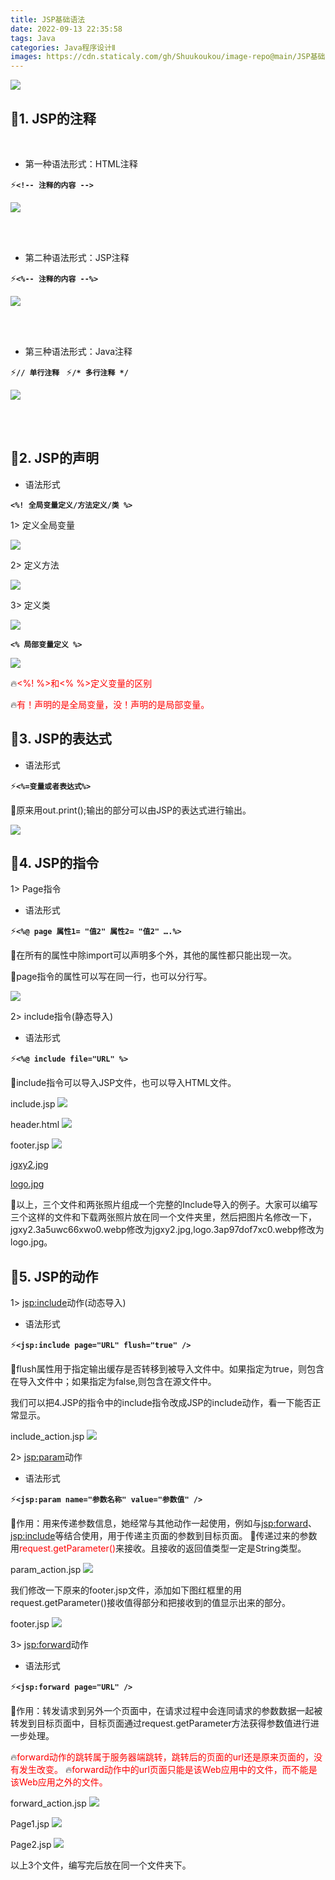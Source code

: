 ```yaml
---
title: JSP基础语法
date: 2022-09-13 22:35:58
tags: Java
categories: Java程序设计Ⅱ
images: https://cdn.staticaly.com/gh/Shuukoukou/image-repo@main/JSP基础语法/JSP基础语法.3k2aq6k0qnu0.webp
---
```


![](https://cdn.staticaly.com/gh/Shuukoukou/image-repo@main/JSP基础语法/JSP基础语法.3k2aq6k0qnu0.webp)

## 🚀1. JSP的注释

<br/>

- 第一种语法形式：HTML注释

⚡<b>`<!-- 注释的内容 -->`</b>

<img src="https://cdn.staticaly.com/gh/Shuukoukou/image-repo@main/JSP基础语法/images2-(1).1msi06snd734.webp" style="margin:0;" />

<br/><br/>

- 第二种语法形式：JSP注释

⚡<b>`<%-- 注释的内容 --%>`</b>

<img src="https://cdn.staticaly.com/gh/Shuukoukou/image-repo@main/JSP基础语法/images3.5c0vmth9zxg0.webp" style="margin:0;" />

<br/><br/>

- 第三种语法形式：Java注释

⚡<b>`// 单行注释 `</b>
⚡<b>`/* 多行注释 */`</b>

<img src="https://cdn.staticaly.com/gh/Shuukoukou/image-repo@main/JSP基础语法/images4.7ihwqnw9jxo0.webp" style="margin:0;" />

<br/><br/>

## 🚀2. JSP的声明

- 语法形式

<b>`<%! 全局变量定义/方法定义/类 %>`</b>

1> 定义全局变量

<img src="https://cdn.staticaly.com/gh/Shuukoukou/image-repo@main/JSP基础语法/images5.5f7e4hqnook0.webp" style="margin:0;" />

2> 定义方法

<img src="https://cdn.staticaly.com/gh/Shuukoukou/image-repo@main/JSP基础语法/images6.5ekudy9j0380.webp" style="margin:0;" />

3> 定义类

<img src="https://cdn.staticaly.com/gh/Shuukoukou/image-repo@main/JSP基础语法/images7.3az04pdwauo0.webp" style="margin:0;" />


<b>`<% 局部变量定义 %>`</b>

<img src="https://cdn.staticaly.com/gh/Shuukoukou/image-repo@main/JSP基础语法/images8.2dry214fsj8k.webp" style="margin:0;" />

<br/>

🔥<font color="red"><%! %>和<% %>定义变量的区别</font>

🔥<font color="red">有！声明的是全局变量，没！声明的是局部变量。</font>

## 🚀3. JSP的表达式

- 语法形式

⚡<b>`<%=变量或者表达式%>`</b>

💬原来用out.print();输出的部分可以由JSP的表达式进行输出。

<img src="https://cdn.staticaly.com/gh/Shuukoukou/image-repo@main/JSP基础语法/images9.48fshv9hep0.webp" style="margin:0;" />

<br/>

## 🚀4. JSP的指令


1> Page指令


- 语法形式

⚡<b>`<%@ page 属性1= "值2" 属性2= "值2" ….%>`</b>

💬在所有的属性中除import可以声明多个外，其他的属性都只能出现一次。

💬page指令的属性可以写在同一行，也可以分行写。


<img src="https://cdn.staticaly.com/gh/Shuukoukou/image-repo@main/JSP基础语法/images10.9ylrmyca21.webp" style="margin:0;" />


2> include指令(静态导入)

- 语法形式

⚡<b>`<%@ include file="URL" %>`</b>

💬include指令可以导入JSP文件，也可以导入HTML文件。

include.jsp
<img src="https://cdn.staticaly.com/gh/Shuukoukou/image-repo@main/JSP基础语法/images11.7dmu98ovbsk0.webp" style="margin:0;" />

header.html
<img src="https://cdn.staticaly.com/gh/Shuukoukou/image-repo@main/JSP基础语法/images12.ens7c41hr14.webp" style="margin:0;" />

footer.jsp
<img src="https://cdn.staticaly.com/gh/Shuukoukou/image-repo@main/JSP基础语法/images13.654qdiljd540.webp" style="margin:0;" />



[jgxy2.jpg](https://cdn.staticaly.com/gh/Shuukoukou/image-repo@main/JSP基础语法/jgxy2.3a5uwc66xwo0.webp)

[logo.jpg](https://cdn.staticaly.com/gh/Shuukoukou/image-repo@main/JSP基础语法/logo.3ap97dof7xc0.webp)

💬以上，三个文件和两张照片组成一个完整的Include导入的例子。大家可以编写三个这样的文件和下载两张照片放在同一个文件夹里，然后把图片名修改一下，jgxy2.3a5uwc66xwo0.webp修改为jgxy2.jpg,logo.3ap97dof7xc0.webp修改为logo.jpg。



## 🚀5. JSP的动作

1> <jsp:include>动作(动态导入)


- 语法形式

⚡<b>`<jsp:include page="URL" flush="true" />`</b>

💬flush属性用于指定输出缓存是否转移到被导入文件中。如果指定为true，则包含在导入文件中；如果指定为false,则包含在源文件中。


我们可以把4.JSP的指令中的include指令改成JSP的include动作，看一下能否正常显示。

include_action.jsp
<img src="https://cdn.staticaly.com/gh/Shuukoukou/image-repo@main/JSP基础语法/images14.i2v30u67f2o.webp" style="margin:0;" />


2> <jsp:param>动作


- 语法形式

⚡<b>`<jsp:param name="参数名称" value="参数值" />`</b>

💬作用：用来传递参数信息，她经常与其他动作一起使用，例如与<jsp:forward>、<jsp:include>等结合使用，用于传递主页面的参数到目标页面。
💬传递过来的参数用<font color="red">request.getParameter()</font>来接收。且接收的返回值类型一定是String类型。

param_action.jsp
<img src="https://cdn.staticaly.com/gh/Shuukoukou/image-repo@main/JSP基础语法/images15.jr7zjyn1xr4.webp" style="margin:0;" />

我们修改一下原来的footer.jsp文件，添加如下图红框里的用request.getParameter()接收值得部分和把接收到的值显示出来的部分。

footer.jsp
<img src="https://cdn.staticaly.com/gh/Shuukoukou/image-repo@main/JSP基础语法/images16.6vlynmmpin80.webp" style="margin:0;" />


3> <jsp:forward>动作


- 语法形式

⚡<b>`<jsp:forward page="URL" />`</b>

💬作用：转发请求到另外一个页面中，在请求过程中会连同请求的参数数据一起被转发到目标页面中，目标页面通过request.getParameter方法获得参数值进行进一步处理。

🔥<font color="red">forward动作的跳转属于服务器端跳转，跳转后的页面的url还是原来页面的，没有发生改变。</font>
🔥<font color="red">forward动作中的url页面只能是该Web应用中的文件，而不能是该Web应用之外的文件。</font>

forward_action.jsp
<img src="https://cdn.staticaly.com/gh/Shuukoukou/image-repo@main/JSP基础语法/images17.wzamrbs0zi8.webp" style="margin:0;" />


Page1.jsp
<img src="https://cdn.staticaly.com/gh/Shuukoukou/image-repo@main/JSP基础语法/images18.4bvha1qlk860.webp" style="margin:0;" />

Page2.jsp
<img src="https://cdn.staticaly.com/gh/Shuukoukou/image-repo@main/JSP基础语法/images19.my879vzkh5c.webp" style="margin:0;" />

以上3个文件，编写完后放在同一个文件夹下。
